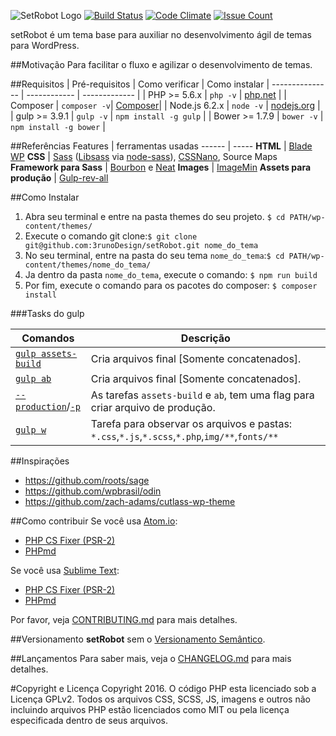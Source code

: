 ![SetRobot Logo](http://agenciaccm.s3-sa-east-1.amazonaws.com/uploads/2016/07/16165134/setrobot_logo.svg "SetRobot")
[![Build Status](https://travis-ci.org/3runoDesign/setRobot.svg?branch=master)](https://travis-ci.org/3runoDesign/setRobot)
[![Code Climate](https://codeclimate.com/github/3runoDesign/setRobot/badges/gpa.svg)](https://codeclimate.com/github/3runoDesign/setRobot)
[![Issue Count](https://codeclimate.com/github/3runoDesign/setRobot/badges/issue_count.svg)](https://codeclimate.com/github/3runoDesign/setRobot)

setRobot é um tema base para auxiliar no desenvolvimento ágil de temas para WordPress.

##Motivação
Para facilitar o fluxo e agilizar o desenvolvimento de temas.

##Requisitos
| Pré-requisitos    | Como verificar | Como instalar
| --------------- | ------------ | ------------- |
| PHP >= 5.6.x    | `php -v`     | [php.net](http://php.net/manual/en/install.php) |
| Composer        | `composer -v`| [Composer](https://getcomposer.org/download/)|
| Node.js 6.2.x  | `node -v`    | [nodejs.org](http://nodejs.org/) |
| gulp >= 3.9.1  | `gulp -v`    | `npm install -g gulp` |
| Bower >= 1.7.9 | `bower -v`   | `npm install -g bower` |

##Referências
 Features    | ferramentas usadas
 ------ | -----
**HTML** | [Blade WP](https://github.com/tormjens/wp-blade)
**CSS** | [Sass](http://sass-lang.com/) ([Libsass](http://sass-lang.com/libsass) via [node-sass](https://github.com/sass/node-sass)), [CSSNano](https://github.com/ben-eb/cssnano), Source Maps
**Framework para Sass** | [Bourbon](Bourbon.io) e [Neat](neat.bourbon.io)
**Images** | [ImageMin](https://www.npmjs.com/package/gulp-imagemin)
**Assets para produção** | [Gulp-rev-all](https://github.com/smysnk/gulp-rev-all)

##Como Instalar
1. Abra seu terminal e entre na pasta themes do seu projeto. `$ cd PATH/wp-content/themes/`
2. Execute o comando git clone:`$ git clone git@github.com:3runoDesign/setRobot.git nome_do_tema`
3. No seu terminal, entre na pasta do seu tema `nome_do_tema`:`$ cd PATH/wp-content/themes/nome_do_tema/`
4. Ja dentro da pasta `nome_do_tema`, execute o comando: `$ npm run build`
5. Por fim, execute o comando para os pacotes do composer: `$ composer install`

###Tasks do gulp

| Comandos    | Descrição |
| ------------- | ------------- |
| [`gulp assets-build`](https://github.com/3runoDesign/setRobot/blob/master/Gulpfile.js#L164) | Cria arquivos final [Somente concatenados]. |
| [`gulp ab`](https://github.com/3runoDesign/setRobot/blob/master/Gulpfile.js#L176) | Cria arquivos final [Somente concatenados]. |
| [`--production`](https://github.com/3runoDesign/setRobot/blob/master/Gulpfile.js#L169)/[`-p`](https://github.com/3runoDesign/setRobot/blob/master/Gulpfile.js#L169) | As tarefas `assets-build` e `ab`, tem uma flag para criar arquivo de produção. |
|  [`gulp w`](https://github.com/3runoDesign/setRobot/blob/master/Gulpfile.js#L149) | Tarefa para observar os arquivos e pastas: `*.css`,`*.js`,`*.scss`,`*.php`,`img/**`,`fonts/**`|

##Inspirações
 - https://github.com/roots/sage
 - https://github.com/wpbrasil/odin
 - https://github.com/zach-adams/cutlass-wp-theme

##Como contribuir
Se você usa [Atom.io](https://atom.io/):
- [PHP CS Fixer (PSR-2)](https://atom.io/packages/php-cs-fixer)
- [PHPmd](https://atom.io/packages/linter-phpmd)

Se você usa [Sublime Text](https://www.sublimetext.com/):
- [PHP CS Fixer (PSR-2)](https://github.com/benmatselby/sublime-phpcs)
- [PHPmd](https://github.com/SublimeLinter/SublimeLinter-phpmd)

Por favor, veja [CONTRIBUTING.md](https://github.com/3runoDesign/setRobot/blob/master/CONTRIBUTING.md) para mais detalhes.

##Versionamento
**setRobot** sem o [Versionamento Semântico](http://semver.org/lang/pt-BR/).

##Lançamentos
Para saber mais, veja o [CHANGELOG.md](https://github.com/3runoDesign/setRobot/blob/master/CHANGELOG.md) para mais detalhes.

#Copyright e Licença
Copyright 2016.
O código PHP esta licenciado sob a Licença GPLv2. Todos os arquivos CSS, SCSS, JS, imagens e outros não incluindo arquivos PHP estão licenciados como MIT ou pela licença especificada dentro de seus arquivos.
